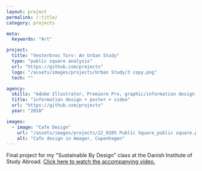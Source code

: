 ```yaml
---
layout: project
permalink: /:title/
category: projects

meta:
  keywords: "Art"

project:
  title: "Vesterbros Torv: An Urban Study"
  type: "public square analysis"
  url: "https://github.com/projects"
  logo: "/assets/images/projects/Urban Study/3 copy.png"
  tech: ""

agency:
  skills: "Adobe Illustrator, Premiere Pro, graphic/information design, site analysis"  
  title: "information design + poster + video"
  url: "https://github.com/projects"
  year: "2018"

images:
  - image: "Cafe Design"
    url: "/assets/images/projects/22_0205 Public Square_public square.png"
    alt: "Cafe design in Amager, Copenhagen"      
---
```

<p>Final project for my "Sustainable By Design" class at the Danish Institute of Study Abroad. <!-- external anchor link -->
<a href="https://www.youtube.com/embed/JaaTjforPQ8/">Click here to watch the accompanying video.</a></p>